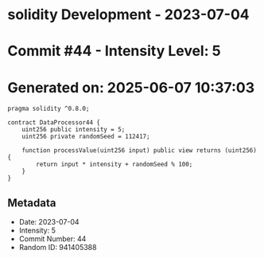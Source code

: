 ﻿# solidity Development - 2023-07-04
# Commit #44 - Intensity Level: 5
# Generated on: 2025-06-07 10:37:03
```solidity
pragma solidity ^0.8.0;

contract DataProcessor44 {
    uint256 public intensity = 5;
    uint256 private randomSeed = 112417;

    function processValue(uint256 input) public view returns (uint256) {
        return input * intensity + randomSeed % 100;
    }
}
```
## Metadata
- Date: 2023-07-04
- Intensity: 5
- Commit Number: 44
- Random ID: 941405388
